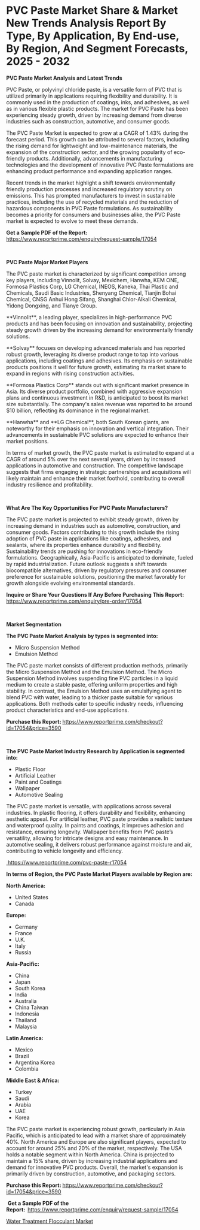 <p><h1>PVC Paste Market Share & Market New Trends Analysis Report By Type, By Application, By End-use, By Region, And Segment Forecasts, 2025 - 2032</h1></p><p><strong>PVC Paste Market Analysis and Latest Trends</strong></p>
<p><p>PVC Paste, or polyvinyl chloride paste, is a versatile form of PVC that is utilized primarily in applications requiring flexibility and durability. It is commonly used in the production of coatings, inks, and adhesives, as well as in various flexible plastic products. The market for PVC Paste has been experiencing steady growth, driven by increasing demand from diverse industries such as construction, automotive, and consumer goods.</p><p>The PVC Paste Market is expected to grow at a CAGR of 1.43% during the forecast period. This growth can be attributed to several factors, including the rising demand for lightweight and low-maintenance materials, the expansion of the construction sector, and the growing popularity of eco-friendly products. Additionally, advancements in manufacturing technologies and the development of innovative PVC Paste formulations are enhancing product performance and expanding application ranges.</p><p>Recent trends in the market highlight a shift towards environmentally friendly production processes and increased regulatory scrutiny on emissions. This has prompted manufacturers to invest in sustainable practices, including the use of recycled materials and the reduction of hazardous components in PVC Paste formulations. As sustainability becomes a priority for consumers and businesses alike, the PVC Paste market is expected to evolve to meet these demands.</p></p>
<p><strong>Get a Sample PDF of the Report:&nbsp;</strong> <a href="https://www.reportprime.com/enquiry/request-sample/17054?utm_campaign=3435&utm_medium=2&utm_source=Github&utm_content=ia&utm_term=18032025&utm_id=pvc-paste">https://www.reportprime.com/enquiry/request-sample/17054</a></p>
<p>&nbsp;</p>
<p><strong>PVC Paste Major Market Players</strong></p>
<p><p>The PVC paste market is characterized by significant competition among key players, including Vinnolit, Solvay, Mexichem, Hanwha, KEM ONE, Formosa Plastics Corp, LG Chemical, INEOS, Kaneka, Thai Plastic and Chemicals, Saudi Basic Industries, Shenyang Chemical, Tianjin Bohai Chemical, CNSG Anhui Hong Sifang, Shanghai Chlor-Alkali Chemical, Yidong Dongxing, and Tianye Group. </p><p>**Vinnolit**, a leading player, specializes in high-performance PVC products and has been focusing on innovation and sustainability, projecting steady growth driven by the increasing demand for environmentally friendly solutions. </p><p>**Solvay** focuses on developing advanced materials and has reported robust growth, leveraging its diverse product range to tap into various applications, including coatings and adhesives. Its emphasis on sustainable products positions it well for future growth, estimating its market share to expand in regions with rising construction activities.</p><p>**Formosa Plastics Corp** stands out with significant market presence in Asia. Its diverse product portfolio, combined with aggressive expansion plans and continuous investment in R&D, is anticipated to boost its market size substantially. The company's sales revenue was reported to be around $10 billion, reflecting its dominance in the regional market.</p><p>**Hanwha** and **LG Chemical**, both South Korean giants, are noteworthy for their emphasis on innovation and vertical integration. Their advancements in sustainable PVC solutions are expected to enhance their market positions. </p><p>In terms of market growth, the PVC paste market is estimated to expand at a CAGR of around 5% over the next several years, driven by increased applications in automotive and construction. The competitive landscape suggests that firms engaging in strategic partnerships and acquisitions will likely maintain and enhance their market foothold, contributing to overall industry resilience and profitability.</p></p>
<p>&nbsp;</p>
<p><strong>What Are The Key Opportunities For PVC Paste Manufacturers?</strong></p>
<p><p>The PVC paste market is projected to exhibit steady growth, driven by increasing demand in industries such as automotive, construction, and consumer goods. Factors contributing to this growth include the rising adoption of PVC paste in applications like coatings, adhesives, and sealants, where its properties enhance durability and flexibility. Sustainability trends are pushing for innovations in eco-friendly formulations. Geographically, Asia-Pacific is anticipated to dominate, fueled by rapid industrialization. Future outlook suggests a shift towards biocompatible alternatives, driven by regulatory pressures and consumer preference for sustainable solutions, positioning the market favorably for growth alongside evolving environmental standards.</p></p>
<p><strong>Inquire or Share Your Questions If Any Before Purchasing This Report:</strong> <a href="https://www.reportprime.com/enquiry/pre-order/17054?utm_campaign=3435&utm_medium=2&utm_source=Github&utm_content=ia&utm_term=18032025&utm_id=pvc-paste">https://www.reportprime.com/enquiry/pre-order/17054</a></p>
<p>&nbsp;</p>
<p><strong>Market Segmentation</strong></p>
<p><strong>The PVC Paste Market Analysis by types is segmented into:</strong></p>
<p><ul><li>Micro Suspension Method</li><li>Emulsion Method</li></ul></p>
<p><p>The PVC paste market consists of different production methods, primarily the Micro Suspension Method and the Emulsion Method. The Micro Suspension Method involves suspending fine PVC particles in a liquid medium to create a stable paste, offering uniform properties and high stability. In contrast, the Emulsion Method uses an emulsifying agent to blend PVC with water, leading to a thicker paste suitable for various applications. Both methods cater to specific industry needs, influencing product characteristics and end-use applications.</p></p>
<p><strong>Purchase this Report:&nbsp;</strong><a href="https://www.reportprime.com/checkout?id=17054&price=3590&utm_campaign=3435&utm_medium=2&utm_source=Github&utm_content=ia&utm_term=18032025&utm_id=pvc-paste">https://www.reportprime.com/checkout?id=17054&price=3590</a></p>
<p>&nbsp;</p>
<p><strong>The PVC Paste Market Industry Research by Application is segmented into:</strong></p>
<p><ul><li>Plastic Floor</li><li>Artificial Leather</li><li>Paint and Coatings</li><li>Wallpaper</li><li>Automotive Sealing</li></ul></p>
<p><p>The PVC paste market is versatile, with applications across several industries. In plastic flooring, it offers durability and flexibility, enhancing aesthetic appeal. For artificial leather, PVC paste provides a realistic texture and waterproof quality. In paints and coatings, it improves adhesion and resistance, ensuring longevity. Wallpaper benefits from PVC paste’s versatility, allowing for intricate designs and easy maintenance. In automotive sealing, it delivers robust performance against moisture and air, contributing to vehicle longevity and efficiency.</p></p>
<p><a href="https://www.reportprime.com/pvc-paste-r17054?utm_campaign=3435&utm_medium=2&utm_source=Github&utm_content=ia&utm_term=18032025&utm_id=pvc-paste">&nbsp;https://www.reportprime.com/pvc-paste-r17054</a></p>
<p><strong>In terms of Region, the PVC Paste Market Players available by Region are:</strong></p>
<p>
    <p> <strong> North America: </strong>
        <ul>
            <li>United States</li>
            <li>Canada</li>
        </ul>
        </p> 
    <p> <strong> Europe: </strong>
        <ul>
            <li>Germany</li>
            <li>France</li>
            <li>U.K.</li>
            <li>Italy</li>
            <li>Russia</li>
        </ul>
        </p> 
    <p> <strong> Asia-Pacific: </strong>
        <ul>
            <li>China</li>
            <li>Japan</li>
            <li>South Korea</li>
            <li>India</li>
            <li>Australia</li>
            <li>China Taiwan</li>
            <li>Indonesia</li>
            <li>Thailand</li>
            <li>Malaysia</li>
        </ul>
        </p> 
    <p> <strong> Latin America: </strong>
        <ul>
            <li>Mexico</li>
            <li>Brazil</li>
            <li>Argentina Korea</li>
            <li>Colombia</li>
        </ul>
        </p> 
    <p> <strong> Middle East & Africa: </strong>
        <ul>
            <li>Turkey</li>
            <li>Saudi</li>
            <li>Arabia</li>
            <li>UAE</li>
            <li>Korea</li>
        </ul>
    </p>
    </p>
<p><p>The PVC paste market is experiencing robust growth, particularly in Asia Pacific, which is anticipated to lead with a market share of approximately 40%. North America and Europe are also significant players, expected to account for around 25% and 20% of the market, respectively. The USA holds a notable segment within North America. China is projected to maintain a 15% share, driven by increasing industrial applications and demand for innovative PVC products. Overall, the market's expansion is primarily driven by construction, automotive, and packaging sectors.</p></p>
<p><strong>Purchase this Report: </strong><a href="https://www.reportprime.com/checkout?id=17054&price=3590&utm_campaign=3435&utm_medium=2&utm_source=Github&utm_content=ia&utm_term=18032025&utm_id=pvc-paste">https://www.reportprime.com/checkout?id=17054&price=3590</a></p>
<p>&nbsp;<strong>Get a Sample PDF of the Report:&nbsp;&nbsp;</strong><a href="https://www.reportprime.com/enquiry/request-sample/17054?utm_campaign=3435&utm_medium=2&utm_source=Github&utm_content=ia&utm_term=18032025&utm_id=pvc-paste">https://www.reportprime.com/enquiry/request-sample/17054</a></p>
<p><strong></strong></p>
<p><p><a href="https://github.com/kolffmaris58/Market-Research-Report-List-1/blob/main/water-treatment-flocculant-market.md?utm_campaign=3435&utm_medium=2&utm_source=Github&utm_content=ia&utm_term=18032025&utm_id=pvc-paste">Water Treatment Flocculant Market</a></p></p>